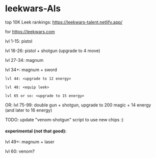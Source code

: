 # leekwars-AIs

top 10K Leek rankings: https://leekwars-talent.netlify.app/


for https://leekwars.com


lvl 1-15: pistol

lvl 16-26: pistol + shotgun (upgrade to 4 move)

lvl 27-34: magnum

lvl 34+: magnum + sword

```lvl 44: <upgrade to 12 energy>```

```lvl 48: <equip leek>```

```lvl 65 or so: <upgrade to 15 energy>```

OR:
lvl 75-99: double gun + shotgun, upgrade to 200 magic + 14 energy (and later to 16 energy)

TODO: update "venom-shotgun" script to use new chips :)


#### experimental (not that good):

lvl 49+: magnum + laser

lvl 60: venom?
